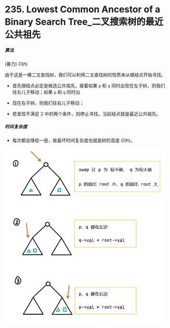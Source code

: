 # 235. Lowest Common Ancestor of a Binary Search Tree_二叉搜索树的最近公共祖先

##### 算法

(暴力) $O(h)$

由于这是一棵二叉查找树，我们可以利用二叉查找树的性质来从根结点开始寻找。

- 首先根结点必定是候选公共祖先，接着如果 `p` 和 `q` 同时出现在左子树，则我们往左儿子移动；如果 `p` 和 `q` 同时出

- 现在右子树，则我们往右儿子移动；

- 若发现不满足 2 中的两个条件，则停止寻找，当前结点就是最近公共祖先。



##### 时间复杂度

- 每次都会降低一层，故最坏时间复杂度也就是树的高度 $O(h)$。


![solve](https://raw.githubusercontent.com/KimmiGYH/LeetCode_Notes_Public/master/Section05_Solutions/0235_Lowest%20Common%20Ancestor%20of%20a%20Binary%20Search%20Tree_%E4%BA%8C%E5%8F%89%E6%90%9C%E7%B4%A2%E6%A0%91%E7%9A%84%E6%9C%80%E8%BF%91%E5%85%AC%E5%85%B1%E7%A5%96%E5%85%88/solve.png)
